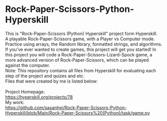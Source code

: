 # Rock-Paper-Scissors-Python-Hyperskill
This is "Rock-Paper-Scissors (Python) Hyperskill" project form Hyperskill.<br>
A playable Rock-Paper-Scissors game, with a Player vs Computer mode. Practice using arrays, the Random library, formatted strings, and algorithms.<br>
If you’ve ever wanted to create games, this project will get you started! In this project you will code a Rock-Paper-Scissors-Lizard-Spock game, a more advanced version of Rock-Paper-Scissors, which can be played against the computer.<br>
Note: This repository contains all files from Hyperskill for evaluating each step of the project and quizes and etc.<br>
Files that were created by me is listed below:<br>
<br>
Project Homepage:<br>
https://hyperskill.org/projects/78<br>
My work:<br>
https://github.com/sasanhej/Rock-Paper-Scissors-Python-Hyperskill/blob/Main/Rock-Paper-Scissors%20(Python)/task/game.py
